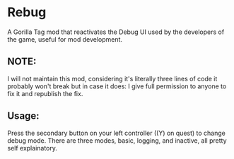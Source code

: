 # Rebug
A Gorilla Tag mod that reactivates the Debug UI used by the developers of the game, useful for mod development. 

## NOTE:
I will not maintain this mod, considering it's literally three lines of code it probably won't break but in case it does: I give full permission to anyone to fix it and republish the fix.

## Usage:
Press the secondary button on your left controller ((Y) on quest) to change debug mode. There are three modes, basic, logging, and inactive, all pretty self explainatory.